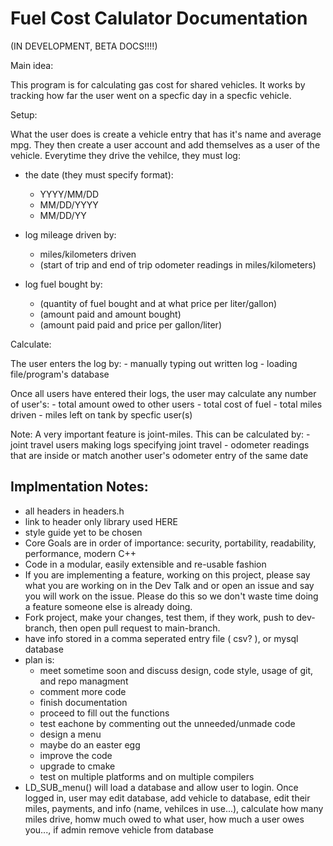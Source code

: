 # Fuel Cost Calulator Documentation

(IN DEVELOPMENT, BETA DOCS!!!!)

Main idea:

This program is for calculating gas cost for shared vehicles.
It works by tracking how far the user went on a specfic day in a specfic vehicle.

Setup:

What the user does is create a vehicle entry that has it's name and average mpg.
They then create a user account and add themselves as a user of the vehicle.
Everytime they drive the vehilce, they must log:
- the date (they must specify format):
    - YYYY/MM/DD
    - MM/DD/YYYY
    - MM/DD/YY

- log mileage driven by:
    - miles/kilometers driven
    - (start of trip and end of trip odometer readings in miles/kilometers)

- log fuel bought by:
    - (quantity of fuel bought and at what price per liter/gallon)
    - (amount paid and amount bought)
    - (amount paid paid and price per gallon/liter)

Calculate:

The user enters the log by:
    - manually typing out written log
    - loading file/program's database

Once all users have entered their logs, the user may calculate any number of user's:
    - total amount owed to other users
    - total cost of fuel
    - total miles driven
    - miles left on tank by specfic user(s)

Note: A very important feature is joint-miles. This can be calculated by:
    - joint travel users making logs specifying joint travel
    - odometer readings that are inside or match another user's odometer entry of the same date

## Implmentation Notes:

- all headers in headers.h
- link to header only library used HERE
- style guide yet to be chosen
- Core Goals are in order of importance: security, portability, readability, performance, modern C++
- Code in a modular, easily extensible and re-usable fashion
- If you are implementing a feature, working on this project, please say what you are working on in the Dev Talk and or open an issue and say you will work on the issue. Please do this so we don't waste time doing a feature someone else is already doing.
- Fork project, make your changes, test them, if they work, push to dev-branch, then open pull request to main-branch.
- have info stored in a comma seperated entry file ( csv? ), or mysql database
- plan is:
    - meet sometime soon and discuss design, code style, usage of git, and repo managment
    - comment more code
    - finish documentation
    - proceed to fill out the functions
    - test eachone by commenting out the unneeded/unmade code
    - design a menu
    - maybe do an easter egg
    - improve the code
    - upgrade to cmake
    - test on multiple platforms and on multiple compilers
- LD_SUB_menu() will load a database and allow user to login. Once logged in, user may edit database, add vehicle to database, edit their miles, payments, and info (name, vehilces in use...), calculate how many miles drive, homw much owed to what user, how much a user owes you..., if admin remove vehicle from database